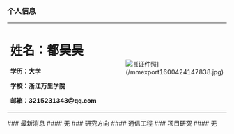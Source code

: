 ### 个人信息
<table border="0">
  <tr>
    <td width="75%">
      <h1>姓名：都昊昊</h1>
      <p><b>学历：大学</b></p>
      <p><b>学校：浙江万里学院</b></p>
      <p><b>邮箱：3215231343@qq.com</b></p>
    </td>
    <td width="25%">
      <img src="/zhengjianzhao.jpg" width="100%">  ![证件照](/mmexport1600424147838.jpg)
    </td>
  </tr>
</table>
### 最新消息
#### 无
### 研究方向
#### 通信工程
### 项目研究
#### 无
